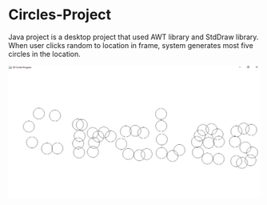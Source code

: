 # Circles-Project
Java project is a desktop project that used AWT library and StdDraw library. When user clicks random to location in frame, system generates most five circles in the location.

![](https://github.com/beyzayuksell/Circles-Project/blob/main/Application_Image/circlesJavaGithubImage.png)
